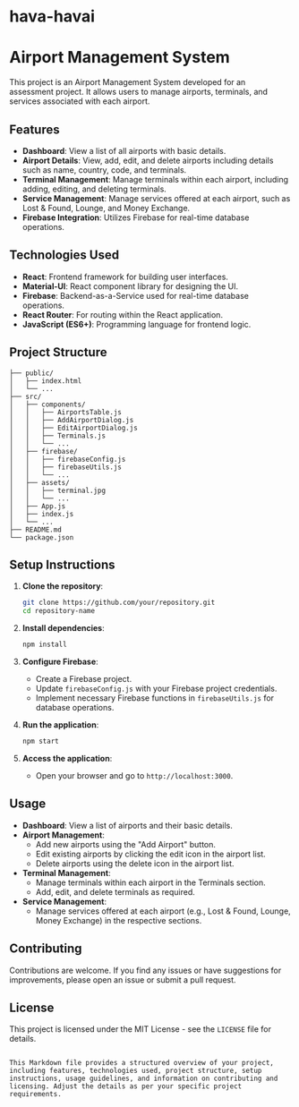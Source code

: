 # hava-havai


# Airport Management System

This project is an Airport Management System developed for an assessment project. It allows users to manage airports, terminals, and services associated with each airport.

## Features

- **Dashboard**: View a list of all airports with basic details.
- **Airport Details**: View, add, edit, and delete airports including details such as name, country, code, and terminals.
- **Terminal Management**: Manage terminals within each airport, including adding, editing, and deleting terminals.
- **Service Management**: Manage services offered at each airport, such as Lost & Found, Lounge, and Money Exchange.
- **Firebase Integration**: Utilizes Firebase for real-time database operations.

## Technologies Used

- **React**: Frontend framework for building user interfaces.
- **Material-UI**: React component library for designing the UI.
- **Firebase**: Backend-as-a-Service used for real-time database operations.
- **React Router**: For routing within the React application.
- **JavaScript (ES6+)**: Programming language for frontend logic.

## Project Structure

```
├── public/
│   ├── index.html
│   └── ...
├── src/
│   ├── components/
│   │   ├── AirportsTable.js
│   │   ├── AddAirportDialog.js
│   │   ├── EditAirportDialog.js
│   │   ├── Terminals.js
│   │   └── ...
│   ├── firebase/
│   │   ├── firebaseConfig.js
│   │   ├── firebaseUtils.js
│   │   └── ...
│   ├── assets/
│   │   ├── terminal.jpg
│   │   └── ...
│   ├── App.js
│   ├── index.js
│   └── ...
├── README.md
└── package.json
```

## Setup Instructions

1. **Clone the repository**:

   ```bash
   git clone https://github.com/your/repository.git
   cd repository-name
   ```

2. **Install dependencies**:

   ```bash
   npm install
   ```

3. **Configure Firebase**:
   - Create a Firebase project.
   - Update `firebaseConfig.js` with your Firebase project credentials.
   - Implement necessary Firebase functions in `firebaseUtils.js` for database operations.

4. **Run the application**:

   ```bash
   npm start
   ```

5. **Access the application**:
   - Open your browser and go to `http://localhost:3000`.

## Usage

- **Dashboard**: View a list of airports and their basic details.
- **Airport Management**:
  - Add new airports using the "Add Airport" button.
  - Edit existing airports by clicking the edit icon in the airport list.
  - Delete airports using the delete icon in the airport list.
- **Terminal Management**:
  - Manage terminals within each airport in the Terminals section.
  - Add, edit, and delete terminals as required.
- **Service Management**:
  - Manage services offered at each airport (e.g., Lost & Found, Lounge, Money Exchange) in the respective sections.

## Contributing

Contributions are welcome. If you find any issues or have suggestions for improvements, please open an issue or submit a pull request.

## License

This project is licensed under the MIT License - see the `LICENSE` file for details.
```

This Markdown file provides a structured overview of your project, including features, technologies used, project structure, setup instructions, usage guidelines, and information on contributing and licensing. Adjust the details as per your specific project requirements.